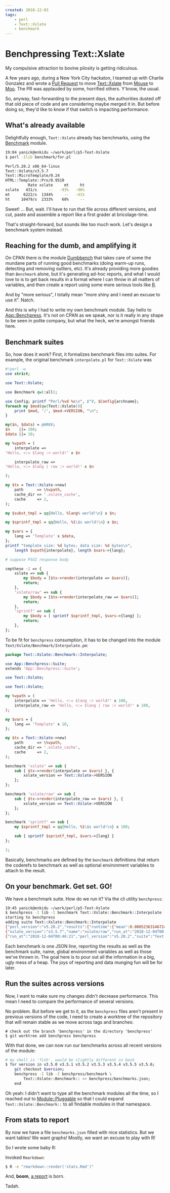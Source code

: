 ```yaml
---
created: 2018-12-03
tags:
    - perl
    - Text::Xslate
    - benchmark
---
```


# Benchpressing Text::Xslate

My compulsive attraction to bovine pilosity is getting ridiculous.

A few years ago, during a New York City hackaton,
I teamed up with Charlie Gonzalez and wrote
a [Pull Request][PR] to move [Text::Xslate](cpan)
from [Mouse](cpan) to [Moo](cpan). The PR was applauded
by some, horrified others. Y'know, the usual.

So, anyway, fast-forwarding
to the present days, the authorities dusted off that old piece of code and
are considering maybe merged it in. But before doing so, they'd like to know
if that switch is impacting performance.

## What's already available

Delightfully enough, `Text::Xslate` already has
benchmarks, using the [Benchmark](cpan)
module.


```bash
19:04 yanick@enkidu ~/work/perl/p5-Text-Xslate
$ perl -Ilib benchmark/for.pl

Perl/5.20.2 x86_64-linux
Text::Xslate/v3.5.7
Text::MicroTemplate/0.24
HTML::Template::Pro/0.9510
          Rate xslate     mt     ht
xslate   431/s     --   -93%   -96%
mt      6222/s  1344%     --   -41%
ht     10479/s  2333%    68%     --
```

Sweet! ... But, wait. I'll have to run that file across different versions,
and cut, paste and assemble a report like a first grader at bricolage-time.

That's straight-forward, but sounds like too much work. Let's design a
benchmark system instead.

## Reaching for the dumb, and amplifying it

On CPAN there is the module [Dumbbench](cpan) that takes
care of some the mundane parts of running good benchmarks (doing warm-up runs,
detecting and removing outliers, etc). It's already providing more goodies than
`Benchmark` alone, but it's generating ad-hoc reports, and what I would love
to is to get back results in a format where I can throw in all matters of
variables, and then create a report using some more serious tools like
[R](https://www.r-project.org/).

And by "more serious", I totally mean "more shiny and I need an excuse to use
it". Natch.

And this is why I had to write my own benchmark module. Say hello to
[App::Benchpress](https://github.com/yanick/App-Benchpress). It's
not on CPAN as we speak, nor is it really in any shape to be seen in polite
company, but what the heck, we're amongst friends here.

## Benchmark suites

So, how does it work? First, it formalizes benchmark files into suites. For
example, the original benchmark `interpolate.pl` for `Text::Xslate` was

```perl
#!perl -w
use strict;

use Text::Xslate;

use Benchmark qw(:all);

use Config; printf "Perl/%vd %s\n", $^V, $Config{archname};
foreach my $mod(qw(Text::Xslate)){
    print $mod, '/', $mod->VERSION, "\n";
}

my($n, $data) = @ARGV;
$n    ||= 100;
$data ||= 10;

my %vpath = (
    interpolate =>
'Hello, <:= $lang :> world!' x $n

    interpolate_raw =>
'Hello, <:= $lang | raw :> world!' x $n

);

my $tx = Text::Xslate->new(
    path      => \%vpath,
    cache_dir => '.xslate_cache',
    cache     => 2,
);

my $subst_tmpl = qq{Hello, %lang% world!\n} x $n;

my $sprintf_tmpl = qq{Hello, %1\$s world!\n} x $n;

my $vars = {
    lang => 'Template' x $data,
};
printf "template size: %d bytes; data size: %d bytes\n",
    length $vpath{interpolate}, length $vars->{lang};

# suppose PSGI response body

cmpthese -1 => {
    xslate => sub {
        my $body = [$tx->render(interpolate => $vars)];
        return;
    },
    'xslate/raw' => sub {
        my $body = [$tx->render(interpolate_raw => $vars)];
        return;
    },
    'sprintf' => sub {
        my $body = [ sprintf $sprintf_tmpl, $vars->{lang} ];
        return;
    },
};

```

To be fit for `benchpress` consumption, it has to be changed into the module
`Text/Xslate/Benchmark/Interpolate.pm`:

```perl
package Text::Xslate::Benchmark::Interpolate;

use App::Benchpress::Suite;
extends 'App::Benchpress::Suite';

use Text::Xslate;

use Text::Xslate;

my %vpath = (
    interpolate => 'Hello, <:= $lang :> world!' x 100,
    interpolate_raw => 'Hello, <:= $lang | raw :> world!' x 100,
);

my $vars = {
    lang => 'Template' x 10,
};

my $tx = Text::Xslate->new(
    path      => \%vpath,
    cache_dir => '.xslate_cache',
    cache     => 2,
);

benchmark 'xslate' => sub {
    sub { $tx->render(interpolate => $vars) }, {
        xslate_version => Text::Xslate->VERSION
    };
};

benchmark 'xslate/raw' => sub {
    sub { $tx->render(interpolate_raw => $vars) }, {
        xslate_version => Text::Xslate->VERSION
    };
};

benchmark 'sprintf' => sub {
    my $sprintf_tmpl = qq{Hello, %1\$s world!\n} x 100;

    sub { sprintf $sprintf_tmpl, $vars->{lang} }
};

1;
```

Basically, benchmarks are defined by the `benchmark`
definitions that return the coderefs to benchmark as well
as optional environment variables to attach to the result.

## On your benchmark. Get set. GO!

We have a benchmark suite. How do we run it?
Via the cli utility `benchpress`:

```bash
19:45 yanick@enkidu ~/work/perl/p5-Text-Xslate
$ benchpress -I lib -I benchmark Text::Xslate::Benchmark::Interpolate
starting to benchpress
adding suite Text::Xslate::Benchmark::Interpolate
{"perl_version":"v5.20.2","results":{"runtime":{"mean":0.000523631467249679,"sigma":2.66560075608834e-07,"relative_sigma":0.0509060460038649},"iterations":{"per_second":1909.74007970224,"outliers":6,"total":26}},"suite":"Text::Xslate::Benchmark::Interpolate","run_at":"2018-12-04T00:46:21","name":"xslate","xslate_version":"v3.5.7"}
{"xslate_version":"v3.5.7","name":"xslate/raw","run_at":"2018-12-04T00:46:21","results":{"runtime":{"mean":0.000404362156405114,"sigma":4.2649612054344e-07,"relative_sigma":0.105473797136484},"iterations":{"total":23,"outliers":3,"per_second":2473.03063395018}},"suite":"Text::Xslate::Benchmark::Interpolate","perl_version":"v5.20.2"}
{"run_at":"2018-12-04T00:46:21","perl_version":"v5.20.2","suite":"Text::Xslate::Benchmark::Interpolate","results":{"iterations":{"total":36,"outliers":16,"per_second":126592.47155743},"runtime":{"relative_sigma":0.00115608918757334,"sigma":9.13236919502653e-11,"mean":7.89936390132285e-06}},"name":"sprintf"}
```

Each benchmark is one JSON line, reporting the results as well as the
benchmark suite, name, global environment variables as well as those we've thrown in.
The goal here is to pour out all the information in a big, ugly mess of a
heap. The joys of reporting and
data munging fun will be for later.

## Run the suites across versions

Now, I want to make sure my changes didn't decrease performance. This mean
I need to compare the performance of several versions.

No problem. But before we get to it, as the `benchpress` files aren't present
in previous versions of the code, I need to create a worktree of the
repository that will remain stable as we move across tags and branches:

```
# check out the branch 'benchpress' in the directory 'benchpress'
$ git worktree add benchpress benchpress
```

With that done, we can now run our benchmarks across all recent
versions of the module:

```bash
# my shell is 'fish'. would be slightly different in bash
$ for version in v3.5.0 v3.5.1 v3.5.2 v3.5.3 v3.5.4 v3.5.5 v3.5.6;
    git checkout $version;
    benchpress -I lib -I benchpress/benchmark \
        Text::Xslate::Benchmark:: >> benchpress/benchmarks.json;
    end
```

Oh yeah: I didn't want to type all the benchmark modules all the time,
so I reached out to [Module::Pluggable](cpan) so
that I could expand `Text::Xslate::Benchmark::` to all findable
modules in that namespace.

## From stats to report

By now we have a file `benchmarks.json` filled with nice statistics.
But we want tables! We want graphs! Mostly, we want an excuse to play with R!

So I wrote some baby R:

<SnippetFile src="./report.r" />

Invoked `Rmarkdown`:

```bash
$ R -e "rmarkdown::render('stats.Rmd')"
```

And, **boom**, [a report](./stats.htm) is born.

Tadah.

[PR]: https://github.com/xslate/p5-Text-Xslate/pull/140

